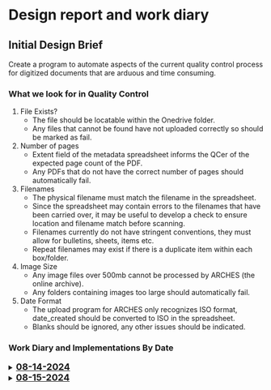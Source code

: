 # Design report and work diary

## Initial Design Brief

Create a program to automate aspects of the current quality control process for digitized documents that are arduous and time consuming.

### What we look for in Quality Control

1. File Exists?
    - The file should be locatable within the Onedrive folder.
    - Any files that cannot be found have not uploaded correctly so should be marked as fail.
2. Number of pages
    - Extent field of the metadata spreadsheet informs the QCer of the expected page count of the PDF.
    - Any PDFs that do not have the correct number of pages should automatically fail.
3. Filenames
    - The physical filename must match the filename in the spreadsheet.
    - Since the spreadsheet may contain errors to the filenames that have been carried over, it may be useful to develop a check to ensure location and filename match before scanning.
    - Filenames currently do not have stringent conventions, they must allow for bulletins, sheets, items etc.
    - Repeat filenames may exist if there is a duplicate item within each box/folder.
4. Image Size
    - Any image files over 500mb cannot be processed by ARCHES (the online archive).
    - Any folders containing images too large should automatically fail.
5. Date Format
    - The upload program for ARCHES only recognizes ISO format, date_created should be converted to ISO in the spreadsheet.
    - Blanks should be ignored, any other issues should be indicated.

### Work Diary and Implementations By Date

<details>

<summary><b><u><font size="+1">08-14-2024</font></u></b></summary>

Implementations:

* Spreadsheet validation - Physical Location and Filename
    - Some of the filenames are incorrect given the location
    - Assumes naming conventions - Sheet, Bull, and a preceding 0 for single digits. Proceeding 0 convention could be relaxed with further implementation

* Main Menu UI
    - Asks the user to select a spreadsheet file usin file explorer simple UI package
    - Buttons for 'Preliminary Spreadsheet Checks', 'Quality Control'
    - Built on PyQt5 so can be improved easily and made more visually appealing with QSS

Notes:

* Could we create a Fragile column? Since fragile items currently are manually indicated with highlighting, preliminary checks would be able to color the spreadsheet rows in blue for fragile items
* Use Python’s PDF reader to view x random pdf pages to automate pass/fail
* Initial entry to fill in who the QCer is each time? Happens once at the start - current workflow uses initials to show who QC'd
* Any changes to the naming conventions of the files. Current convention is
    - Bull used to denote a bulletin -> ZWU_SCA0319.B06.F01.Bull.107
    - Sheet denotes a sheet -> ZWU_SCA0319.B06.F01.Sheet.564
    - Item has no name -> ZWU_SCA0319.B06.F05.01

</details>

<details>

<summary><b><u><font size="+1">08-15-2024</font></u></b></summary>

Implementations:

* Filename validation
    - Now colors discrepancies between location and filename in red
    - Ignores other colors on the spreadsheet, but removes the program's own error colors from the sheet so it can be used recursively. I.e. after errors are fixed they will return to no fill
    - Can therefore be continually run into no color is left on the spreadsheet

* Added error rate to terminal output
    - Should be on the PyQt5 window in later versions
* Improved GUI using PyQt5 built in styles
* Added exception handling to ensure the file is closed before the program attempts to access anything
* Expanded sheet naming conventions to include:
    - Sheet &rarr; .Sheet.
    - Bulletin &rarr; .Bull.
    - Item &rarr; no prefix

Notes:

* Item repeats should be allowed a character identifier (a, b, c etc.). The process must be reworked slightly so it does not have to appear in the location
* Needs funtionality to allow for differences in input convention for 0 padding item number (i.e. .04 or .4)

</details>




